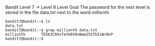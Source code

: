Bandit Level 7 → Level 8
Level Goal
The password for the next level is stored in the file data.txt next to the word millionth

    bandit7@bandit:~$ ls
    data.txt
    bandit7@bandit:~$ grep millionth data.txt 
    millionth       TESKZC0XvTetK0S9xNwm25STk5iWrBvP
    bandit7@bandit:~$ 
